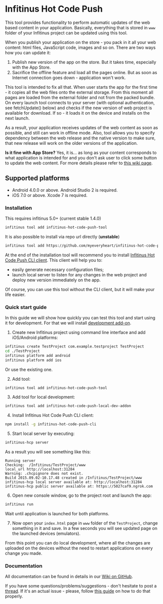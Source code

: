 # Infitinus Hot Code Push

This tool provides functionality to perform automatic updates of the web based content in your application. Basically, everything that is stored in `www` folder of your Infitinus project can be updated using this tool.

When you publish your application on the store - you pack in it all your web content: html files, JavaScript code, images and so on. There are two ways how you can update it:

1. Publish new version of the app on the store. But it takes time, especially with the App Store.
2. Sacrifice the offline feature and load all the pages online. But as soon as Internet connection goes down - application won't work.

This tool is intended to fix all that. When user starts the app for the first time - it copies all the web files onto the external storage. From this moment all pages are loaded from the external folder and not from the packed bundle. On every launch tool connects to your server (with optional authentication, see fetchUpdate() below) and checks if the new version of web project is available for download. If so - it loads it on the device and installs on the next launch.

As a result, your application receives updates of the web content as soon as possible, and still can work in offline mode. Also, tool allows you to specify dependency between the web release and the native version to make sure, that new release will work on the older versions of the application.

**Is it fine with App Store?** Yes, it is... as long as your content corresponds to what application is intended for and you don't ask user to click some button to update the web content. For more details please refer to [this wiki page](https://github.com/myeveryheart/infitinus-hot-code-push/wiki/App-Store-FAQ).

## Supported platforms

- Android 4.0.0 or above. Android Studio 2 is required.
- iOS 7.0 or above. Xcode 7 is required.

### Installation

This requires infitinus 5.0+ (current stable 1.4.0)

```sh
infitinus tool add infitinus-hot-code-push-tool
```

It is also possible to install via repo url directly (__unstable__)
```sh
infitinus tool add https://github.com/myeveryheart/infitinus-hot-code-push.git
```

At the end of the installation tool will recommend you to install [Infitinus Hot Code Push CLI client](https://github.com/myeveryheart/infitinus-hot-code-push-cli). This client will help you to:
- easily generate necessary configuration files;
- launch local server to listen for any changes in the web project and deploy new version immediately on the app.

Of course, you can use this tool without the CLI client, but it will make your life easier.

### Quick start guide

In this guide we will show how quickly you can test this tool and start using it for development. For that we will install [development add-on](https://github.com/myeveryheart/infitinus-hot-code-push/wiki/Local-Development-Plugin).

1. Create new Infitinus project using command line interface and add iOS/Android platforms:

  ```sh
  infitinus create TestProject com.example.testproject TestProject
  cd ./TestProject
  infitinus platform add android
  infitinus platform add ios
  ```
  Or use the existing one.

2. Add tool:

  ```sh
  infitinus tool add infitinus-hot-code-push-tool
  ```

3. Add tool for local development:

  ```sh
  infitinus tool add infitinus-hot-code-push-local-dev-addon
  ```

4. Install Infitinus Hot Code Push CLI client:

  ```sh
  npm install -g infitinus-hot-code-push-cli
  ```

5. Start local server by executing:

  ```sh
  infitinus-hcp server
  ```

  As a result you will see something like this:
  ```
  Running server
  Checking:  /Infitinus/TestProject/www
  local_url http://localhost:31284
  Warning: .chcpignore does not exist.
  Build 2015.09.02-10.17.48 created in /Infitinus/TestProject/www
  infitinus-hcp local server available at: http://localhost:31284
  infitinus-hcp public server available at: https://5027caf9.ngrok.com
  ```

6. Open new console window, go to the project root and launch the app:

  ```sh
  infitinus run
  ```

  Wait until application is launched for both platforms.

7. Now open your `index.html` page in `www` folder of the `TestProject`, change something in it and save. In a few seconds you will see updated page on the launched devices (emulators).

From this point you can do local development, where all the changes are uploaded on the devices without the need to restart applications on every change you made.

### Documentation

All documentation can be found in details in our [Wiki on GitHub](https://github.com/myeveryheart/infitinus-hot-code-push/wiki).

If you have some questions/problems/suggestions - don't hesitate to post a [thread](https://github.com/myeveryheart/infitinus-hot-code-push/issues). If it's an actual issue - please, follow [this guide](https://github.com/myeveryheart/infitinus-hot-code-push/wiki/Issue-creation-guide) on how to do that properly.
